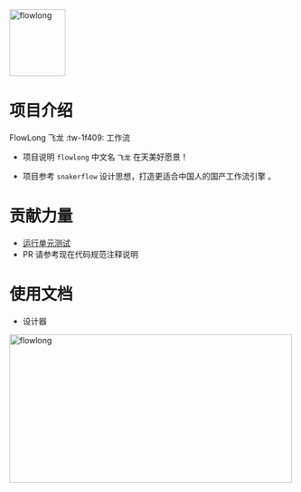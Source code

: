 
<img src="https://foruda.gitee.com/images/1678108376357428538/6b12d4d1_12260.png" alt="flowlong" width="99px" height="118px">

# 项目介绍
FlowLong 飞龙  :tw-1f409: 工作流

- 项目说明  `flowlong` 中文名 `飞龙` 在天美好愿景！

- 项目参考 `snakerflow` 设计思想，打造更适合中国人的国产工作流引擎 。

# 贡献力量

- [运行单元测试](https://gitee.com/aizuda/flowlong/wikis/%E8%BF%90%E8%A1%8C%E5%8D%95%E5%85%83%E6%B5%8B%E8%AF%95)
- PR 请参考现在代码规范注释说明

# 使用文档

- 设计器

<img src="https://foruda.gitee.com/images/1683680723972384655/f957e75d_12260.png" alt="flowlong" width="500px" height="262px">

